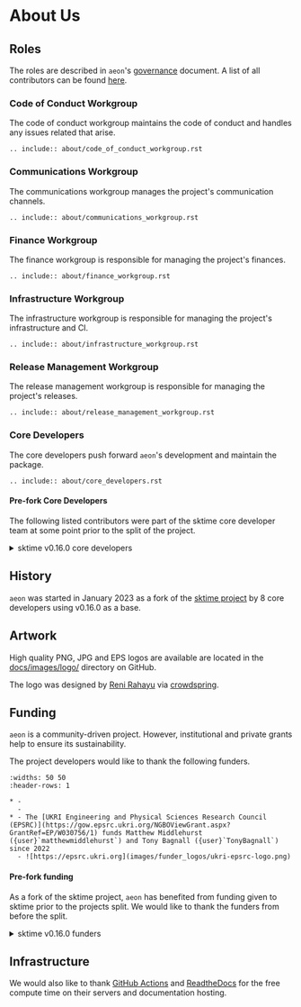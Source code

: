 # About Us

## Roles

The roles are described in `aeon`'s [governance](governance.md) document.
A list of all contributors can be found [here](contributors.md).

### Code of Conduct Workgroup

The code of conduct workgroup maintains the code of conduct and handles any
issues related that arise.

```{eval-rst}
.. include:: about/code_of_conduct_workgroup.rst
```

### Communications Workgroup

The communications workgroup manages the project's communication channels.

```{eval-rst}
.. include:: about/communications_workgroup.rst
```

### Finance Workgroup

The finance workgroup is responsible for managing the project's finances.

```{eval-rst}
.. include:: about/finance_workgroup.rst
```

### Infrastructure Workgroup

The infrastructure workgroup is responsible for managing the project's infrastructure
and CI.

```{eval-rst}
.. include:: about/infrastructure_workgroup.rst
```

### Release Management Workgroup

The release management workgroup is responsible for managing the project's releases.

```{eval-rst}
.. include:: about/release_management_workgroup.rst
```

### Core Developers

The core developers push forward `aeon`'s development and maintain the package.

```{eval-rst}
.. include:: about/core_developers.rst
```

#### Pre-fork Core Developers

The following listed contributors were part of the sktime core developer team at some
point prior to the split of the project.

<details><summary>sktime v0.16.0 core developers</summary>
<p>

- {user}`abostrom`
- {user}`ayushmaanseth`
- {user}`goastler`
- {user}`hyang1996`
- {user}`james-large`
- {user}`jasonlines`
- {user}`matteogales`
- {user}`prockenschaub`
- {user}`sajaysurya`
- {user}`fkiraly`
- {user}`mloning`
- {user}`miraep8`
- {user}`rnkuhns`
- {user}`achieveordie`
- {user}`khrapovs`
- {user}`SveaMeyer13`
- {user}`lovkush-a`
- {user}`freddyaboulton`
- {user}`danbartl`
- {user}`big-o`

</p>
</details>

## History

`aeon` was started in January 2023 as a fork of the
[sktime project](https://pypi.org/project/sktime/0.16.0/) by 8 core developers using
v0.16.0 as a base.

## Artwork

High quality PNG, JPG and EPS logos are available are located in the
[docs/images/logo/](https://github.com/aeon-toolkit/aeon/tree/main/docs/images/logo/)
directory on GitHub.

The logo was designed by [Reni Rahayu](https://www.instagram.com/kojodesignandco/) via
[crowdspring](https://www.crowdspring.com/).

## Funding

`aeon` is a community-driven project. However, institutional and private grants help to
ensure its sustainability.

The project developers would like to thank the following funders.

```{list-table}
:widths: 50 50
:header-rows: 1

* -
  -
* - The [UKRI Engineering and Physical Sciences Research Council (EPSRC)](https://gow.epsrc.ukri.org/NGBOViewGrant.aspx?GrantRef=EP/W030756/1) funds Matthew Middlehurst ({user}`matthewmiddlehurst`) and Tony Bagnall ({user}`TonyBagnall`) since 2022
  - ![https://epsrc.ukri.org](images/funder_logos/ukri-epsrc-logo.png)
```

#### Pre-fork funding

As a fork of the sktime project, `aeon` has benefited from funding given to sktime prior
to the projects split. We would like to thank the funders from before the split.

<details><summary>sktime v0.16.0 funders</summary>
<p>

```{list-table}
:widths: 50 50
:header-rows: 1

* -
  -
* - [The Alan Turing Institute](https://turing.ac.uk) funded three months of the initial development under the [UKRI Strategic Priorities Fund](https://gow.epsrc.ukri.org/NGBOViewGrant.aspx?GrantRef=EP/T001569/1).
  - ![https://turing.ac.uk/](images/funder_logos/ati-logo.png)
* - Markus Löning’s ({user}`mloning`) contributions between 2019 and 2021 were supported by the [UKRI Economic and Social Research Council (ESRC)](https://esrc.ukri.org), the [Consumer Data Research Centre (CDRC)](https://www.cdrc.ac.uk), the Enrichment Scheme at the [The Alan Turing Institute](https://turing.ac.uk), and the JROST Rapid Response Fund, a community effort of [Invest in Open Infrastructure](https://investinopen.org).
  - ![https://esrc.ukri.org](images/funder_logos/ukri-esrc-logo.png) ![https://www.cdrc.ac.uk](images/funder_logos/cdrc-logo.png) ![https://turing.ac.uk/](images/funder_logos/ati-logo.png)
* - Mercedes-Benz AG/Daimler AG donated 2500 EUR to support the maintenance and development of sktime in 2021, as part of their [FOSS program](https://opensource.mercedes-benz.com).
  - ![https://opensource.mercedes-benz.com](images/funder_logos/mercedes-benz-logo.png)
```

##### Sprints

The 2019 joint sktime/MLJ development sprint was kindly hosted by
[UCL](https://www.ucl.ac.uk) and [The Alan Turing Institute](https://turing.ac.uk).
Some participants could attend thanks to the initial funding of the
[The Alan Turing Institute](https://turing.ac.uk).

##### Internships

[Google Summer of Code (GSoC)](https://summerofcode.withgoogle.com),
[Major League Hacking](https://mlh.io) and [Outreachy](https://www.outreachy.org)
have all sponsored sktime internships.

The [Wellcome Trust](https://wellcome.org) sponsored one sktime internship as part of
Outreachy.

```{list-table}
:header-rows: 1

* - Name
  - GitHub ID
  - Organization
  - Year
* - Katie Buchhorn
  - {user}`KatieBuc`
  - Google Summer of Code
  - 2022
* - Mirae Parker
  - {user}`miraep8`
  - Google Summer of Code
  - 2022
* - Shivansh Subramanian
  - {user}`AurumnPegasus`
  - Google Summer of Code
  - 2022
* - Guzal Bulatova
  - {user}`GuzalBulatova`
  - Outreachy
  - 2021
* - Svea Marie Meyer
  - {user}`SveaMeyer13`
  - Google Summer of Code via [INCF](https://www.incf.org)
  - 2021
```

</p>
</details>


## Infrastructure

We would also like to thank [GitHub Actions](https://github.com/features/actions)
and [ReadtheDocs](https://readthedocs.org) for the free compute time on their servers
and documentation hosting.
